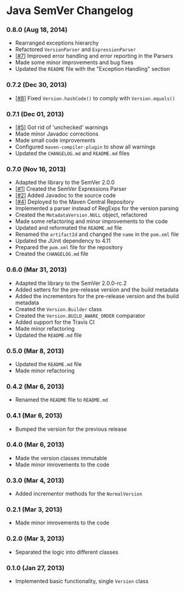 Java SemVer Changelog
=====================

### 0.8.0 (Aug 18, 2014) ###
* Rearranged exceptions hierarchy
* Refactored `VersionParser` and `ExpressionParser`
* [[#7](https://github.com/zafarkhaja/java-semver/issues/7)] Improved error handling and error reporting in the Parsers
* Made some minor improvements and bug fixes
* Updated the `README` file with the "Exception Handling" section

### 0.7.2 (Dec 30, 2013) ###
* [[#8](https://github.com/zafarkhaja/java-semver/issues/8)] Fixed `Version.hashCode()` to comply with `Version.equals()`

### 0.7.1 (Dec 01, 2013) ###
* [[#5](https://github.com/zafarkhaja/java-semver/issues/5)] Got rid of 'unchecked' warnings
* Made minor Javadoc corrections
* Made small code improvements
* Configured `maven-compiler-plugin` to show all warnings
* Updated the `CHANGELOG.md` and `README.md` files

### 0.7.0 (Nov 16, 2013) ###
* Adapted the library to the SemVer 2.0.0
* [[#1](https://github.com/zafarkhaja/java-semver/issues/1)] Created the SemVer Expressions Parser
* [[#2](https://github.com/zafarkhaja/java-semver/issues/2)] Added Javadoc to the source code
* [[#4](https://github.com/zafarkhaja/java-semver/issues/4)] Deployed to the Maven Central Repository
* Implemented a parser instead of RegExps for the version parsing
* Created the `MetadataVersion.NULL` object, refactored
* Made some refactoring and minor improvements to the code
* Updated and reformated the `README.md` file
* Renamed the `artifactId` and changed the `name` in the `pom.xml` file
* Updated the JUnit dependency to 4.11
* Prepared the `pom.xml` file for the repository
* Created the `CHANGELOG.md` file

### 0.6.0 (Mar 31, 2013) ###
* Adapted the library to the SemVer 2.0.0-rc.2
* Added setters for the pre-release version and the build metadata
* Added the incrementors for the pre-release version and the build metadata
* Created the `Version.Builder` class
* Created the `Version.BUILD_AWARE_ORDER` comparator
* Added support for the Travis CI
* Made minor refactoring
* Updated the `README.md` file

### 0.5.0 (Mar 8, 2013) ###
* Updated the `README.md` file
* Made minor refactoring

### 0.4.2 (Mar 6, 2013) ###
* Renamed the `README` file to `README.md`

### 0.4.1 (Mar 6, 2013) ###
* Bumped the version for the previous release

### 0.4.0 (Mar 6, 2013) ###
* Made the version classes immutable
* Made minor imrovements to the code

### 0.3.0 (Mar 4, 2013) ###
* Added incrementor methods for the `NormalVersion`

### 0.2.1 (Mar 3, 2013) ###
* Made minor imrovements to the code

### 0.2.0 (Mar 3, 2013) ###
* Separated the logic into different classes

### 0.1.0 (Jan 27, 2013) ###
* Implemented basic functionality, single `Version` class
